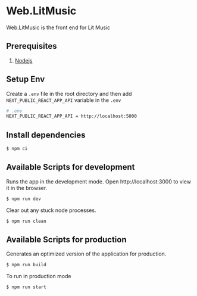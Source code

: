 # Web.LitMusic

Web.LitMusic is the front end for Lit Music

## Prerequisites

1. [Nodejs](https://nodejs.org/en/)

## Setup Env

Create a `.env` file in the root directory and then add `NEXT_PUBLIC_REACT_APP_API` variable in the `.env`

```bash
# .env
NEXT_PUBLIC_REACT_APP_API = http://localhost:5000
```

## Install dependencies

```bash
$ npm ci
```

## Available Scripts for development

Runs the app in the development mode.
Open http://localhost:3000 to view it in the browser.

```bash
$ npm run dev
```

Clear out any stuck node processes.

```bash
$ npm run clean
```

## Available Scripts for production

Generates an optimized version of the application for production.

```bash
$ npm run build
```

To run in production mode

```bash
$ npm run start
```

